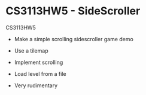 ﻿CS3113HW5 - SideScroller
=========

CS3113HW5

  * Make a simple scrolling sidescroller game demo

  * Use a tilemap

  * Implement scrolling

  * Load level from a file

  * Very rudimentary